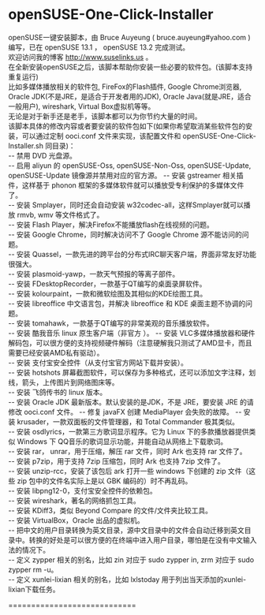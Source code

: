 openSUSE-One-Click-Installer
============================

openSUSE一键安装脚本，由 Bruce Auyeung ( bruce.auyeung#yahoo.com ) 编写，已在 openSUSE 13.1 ， openSUSE 13.2 完成测试。    
欢迎访问我的博客 http://www.suselinks.us 。    
在全新安装openSUSE之后，该脚本帮助你安装一些必要的软件包。(该脚本支持重复运行)    
比如多媒体播放相关的软件包, FireFox的Flash插件, Google Chrome浏览器,  Oracle JDK(不是JRE，是适合于开发者用的JDK), Oracle Java(就是JRE，适合一般用户), wireshark, Virtual Box虚拟机等等。    
无论是对于新手还是老手，该脚本都可以为你节约大量的时间。    
该脚本具体的修改内容或者要安装的软件包如下(如果你希望取消某些软件包的安装，可以通过定制 ooci.conf 文件来实现，该配置文件和 openSUSE-One-Click-Installer.sh 同目录)：    
-- 禁用 DVD 光盘源。    
-- 启用 aliyun 的 openSUSE-Oss, openSUSE-Non-Oss, openSUSE-Update, openSUSE-Update 镜像源并禁用对应的官方源。
-- 安装 gstreamer 相关插件，这样基于 phonon 框架的多媒体软件就可以播放受专利保护的多媒体文件了。     
-- 安装 Smplayer，同时还会自动安装 w32codec-all，这样Smplayer就可以播放 rmvb, wmv 等文件格式了。     
-- 安装 Flash Player，解决Firefox不能播放flash在线视频的问题。    
-- 安装 Google Chrome，同时解决访问不了 Google Chrome 源不能访问的问题。     
-- 安装 Quassel，一款先进的跨平台的分布式IRC聊天客户端，界面非常友好功能很强大。    
-- 安装 plasmoid-yawp，一款天气预报的等离子部件。    
-- 安装 FDesktopRecorder，一款基于QT编写的桌面录屏软件。    
-- 安装 kolourpaint，一款和微软绘图及其相似的KDE绘图工具。   
-- 安装 libreoffice 中文语言包，并解决 libreoffice 和 KDE 桌面主题不协调的问题。   
-- 安装 tomahawk，一款基于QT编写的非常美观的音乐播放软件。    
-- 安装 酷我音乐 linux 原生客户端（非官方 ）。
-- 安装 VLC多媒体播放器和硬件解码包，可以很方便的支持视频硬件解码（注意硬解我只测试了AMD显卡，而且需要已经安装AMD私有驱动）。    
-- 安装 支付宝安全控件（从支付宝官方网站下载并安装）。    
-- 安装 hotshots 屏幕截图软件，可以保存为多种格式，还可以添加文字注释，划线，箭头，上传图片到网络图床等。    
-- 安装 飞鸽传书的 linux 版本。    
-- 安装 Oracle JDK 最新版本。默认安装的是JDK，不是 JRE，要安装 JRE 的请修改 ooci.conf 文件。
-- 修复 javaFX 创建 MediaPlayer 会失败的故障。
-- 安装 krusader，一款双面板的文件管理器，和 Total Commander 极其类似。   
-- 安装 osdlyrics，一款第三方歌词显示程序。它为 Linux 下的多款播放器提供类似 Windows 下 QQ音乐的歌词显示功能，并能自动从网络上下载歌词。  
-- 安装 rar， unrar，用于压缩，解压 rar 文件，同时 Ark 也支持 rar 文件了。  
-- 安装 p7zip，用于支持 7zip 压缩包，同时 Ark 也支持 7zip 文件了。  
-- 安装 unzip-rcc，安装了该包后 ark 打开一些 windows 下创建的 zip 文件（这些 zip 包中的文件名实际上是以 GBK 编码的）时不再乱码。  
-- 安装 libpng12-0，支付宝安全控件的依赖包。    
-- 安装 wireshark，著名的网络抓包工具。    
-- 安装 KDiff3，类似 Beyond Compare 的文件/文件夹比较工具。   
-- 安装 VirtualBox，Oracle 出品的虚拟机。   
-- 把中文的用户目录转换为英文目录，源中文目录中的文件会自动迁移到英文目录中。转换的好处是可以很方便的在终端中进入用户目录，哪怕是在没有中文输入法的情况下。  
-- 定义 zypper 相关的别名，比如 zin 对应于 sudo zypper in, zrm 对应于 sudo zypper rm -u。    
-- 定义 xunlei-lixian 相关的别名，比如 lxlstoday 用于列出当天添加的xunlei-lixian下载任务。  

============================


